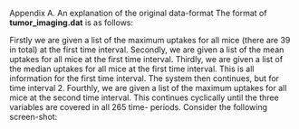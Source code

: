 Appendix A. 
An explanation of the original data-format
The format of **tumor_imaging.dat** is as follows:

Firstly we are given a list of the maximum uptakes for all mice (there are 39 in total) at the first time interval.
Secondly, we are given a list of the mean uptakes for all mice at the first time interval.
Thirdly, we are given a list of the median uptakes for all mice at the first time interval.
This is all information for the first time interval. The system then continues, but for time interval 2.
Fourthly, we are given a list of the maximum uptakes for all mice at the second time interval.
This continues cyclically until the three variables are covered in all 265 time- periods.
Consider the following screen-shot:
